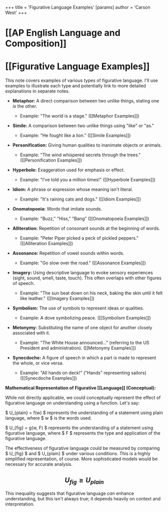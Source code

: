 +++
 title = 'Figurative Language Examples'
[params]
	author = 'Carson West'
+++
# [[AP English Language and Composition]]
# [[Figurative Language Examples]]

This note covers examples of various types of figurative language.  I'll use examples to illustrate each type and potentially link to more detailed explanations in separate notes.


* **Metaphor:**  A direct comparison between two unlike things, stating one *is* the other.
    * Example:  "The world is a stage."  ([[Metaphor Examples]])

* **Simile:** A comparison between two unlike things using "like" or "as."
    * Example: "He fought like a lion." ([[Simile Examples]])

* **Personification:** Giving human qualities to inanimate objects or animals.
    * Example: "The wind whispered secrets through the trees." ([[Personification Examples]])

* **Hyperbole:** Exaggeration used for emphasis or effect.
    * Example: "I've told you a million times!" ([[Hyperbole Examples]])

* **Idiom:** A phrase or expression whose meaning isn't literal.
    * Example: "It's raining cats and dogs." ([[Idiom Examples]])

* **Onomatopoeia:** Words that imitate sounds.
    * Example:  "Buzz," "Hiss," "Bang" ([[Onomatopoeia Examples]])

* **Alliteration:** Repetition of consonant sounds at the beginning of words.
    * Example:  "Peter Piper picked a peck of pickled peppers." ([[Alliteration Examples]])

* **Assonance:** Repetition of vowel sounds within words.
    * Example:  "Go slow over the road." ([[Assonance Examples]])

* **Imagery:** Using descriptive language to evoke sensory experiences (sight, sound, smell, taste, touch).  This often overlaps with other figures of speech.
    * Example: "The sun beat down on his neck, baking the skin until it felt like leather." ([[Imagery Examples]])


* **Symbolism:** The use of symbols to represent ideas or qualities.
    * Example: A dove symbolizing peace. ([[Symbolism Examples]])

* **Metonymy:**  Substituting the name of one object for another closely associated with it.
    * Example: "The White House announced..." (referring to the US President and administration). ([[Metonymy Examples]])


* **Synecdoche:** A figure of speech in which a part is made to represent the whole, or vice versa.
    * Example: "All hands on deck!" ("Hands" representing sailors)  ([[Synecdoche Examples]])


**Mathematical Representation of Figurative [[Language]] (Conceptual):**

While not directly applicable, we could conceptually represent the effect of figurative language on understanding using a function.  Let's say:

 $ U_{plain} = f(w) $  represents the understanding of a statement using plain language, where  $ w $  is the words used.

 $ U_{fig} = g(w, F) $  represents the understanding of a statement using figurative language, where  $ F $  represents the type and application of the figurative language.

The effectiveness of figurative language could be measured by comparing  $ U_{fig} $  and  $ U_{plain} $   under various conditions.  This is a highly simplified representation, of course.  More sophisticated models would be necessary for accurate analysis.


##  $$  U_{fig} \ge U_{plain}  $$  
This inequality suggests that figurative language *can* enhance understanding, but this isn't always true; it depends heavily on context and interpretation.
